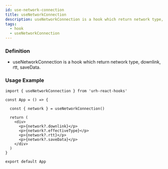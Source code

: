 ```yaml
---
id: use-network-connection
title: useNetworkConnection
description: useNetworkConnection is a hook which return network type, downlink, rtt, saveData
tags: 
  - hook
  - useNetworkConnection
---
```


### Definition

- useNetworkConnection is a hook which return network type, downlink, rtt, saveData.

### Usage Example

```tsx
import { useNetworkConnection } from 'urh-react-hooks'

const App = () => {

  const { network } = useNetworkConnection()

  return (
    <div>
      <p>{network?.downlink}</p>
      <p>{network?.effectiveType}</p>
      <p>{network?.rtt}</p>
      <p>{network?.saveData}</p>
    </div>
  )
}

export default App
```
